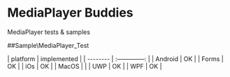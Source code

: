 ﻿# MediaPlayer Buddies
MediaPlayer tests &amp; samples 

##Sample\MediaPlayer_Test

| platform | implemented |
| -------- | :–––––––––: |
| Android  |  OK  |
| Forms    |  OK  |
| iOs      |  OK  |
| MacOS    |      |
| UWP      |  OK  |
| WPF      |  OK  |
